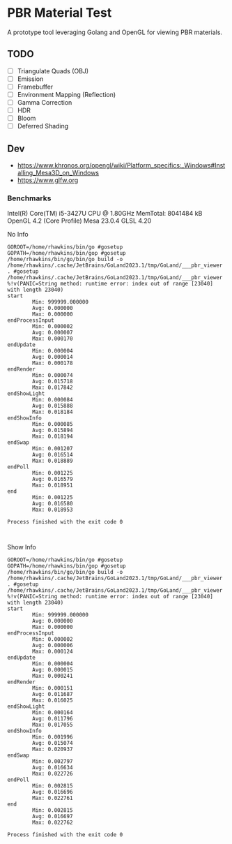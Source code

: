 # PBR Material Test

A prototype tool leveraging Golang and OpenGL for viewing PBR materials.

## TODO

- [ ] Triangulate Quads (OBJ)
- [ ] Emission
- [ ] Framebuffer
- [ ] Environment Mapping (Reflection)
- [ ] Gamma Correction
- [ ] HDR
- [ ] Bloom
- [ ] Deferred Shading

## Dev

* https://www.khronos.org/opengl/wiki/Platform_specifics:_Windows#Installing_Mesa3D_on_Windows
* https://www.glfw.org



### Benchmarks


Intel(R) Core(TM) i5-3427U CPU @ 1.80GHz
MemTotal:        8041484 kB
OpenGL 4.2 (Core Profile) Mesa 23.0.4
GLSL 4.20


No Info
```
GOROOT=/home/rhawkins/bin/go #gosetup
GOPATH=/home/rhawkins/bin/gop #gosetup
/home/rhawkins/bin/go/bin/go build -o /home/rhawkins/.cache/JetBrains/GoLand2023.1/tmp/GoLand/___pbr_viewer . #gosetup
/home/rhawkins/.cache/JetBrains/GoLand2023.1/tmp/GoLand/___pbr_viewer
%!v(PANIC=String method: runtime error: index out of range [23040] with length 23040)
start
        Min: 999999.000000
        Avg: 0.000000
        Max: 0.000000
endProcessInput
        Min: 0.000002
        Avg: 0.000007
        Max: 0.000170
endUpdate
        Min: 0.000004
        Avg: 0.000014
        Max: 0.000178
endRender
        Min: 0.000074
        Avg: 0.015718
        Max: 0.017842
endShowLight
        Min: 0.000084
        Avg: 0.015888
        Max: 0.018184
endShowInfo
        Min: 0.000085
        Avg: 0.015894
        Max: 0.018194
endSwap
        Min: 0.001207
        Avg: 0.016514
        Max: 0.018889
endPoll
        Min: 0.001225
        Avg: 0.016579
        Max: 0.018951
end
        Min: 0.001225
        Avg: 0.016580
        Max: 0.018953

Process finished with the exit code 0



```

Show Info
```
GOROOT=/home/rhawkins/bin/go #gosetup
GOPATH=/home/rhawkins/bin/gop #gosetup
/home/rhawkins/bin/go/bin/go build -o /home/rhawkins/.cache/JetBrains/GoLand2023.1/tmp/GoLand/___pbr_viewer . #gosetup
/home/rhawkins/.cache/JetBrains/GoLand2023.1/tmp/GoLand/___pbr_viewer
%!v(PANIC=String method: runtime error: index out of range [23040] with length 23040)
start
        Min: 999999.000000
        Avg: 0.000000
        Max: 0.000000
endProcessInput
        Min: 0.000002
        Avg: 0.000006
        Max: 0.000124
endUpdate
        Min: 0.000004
        Avg: 0.000015
        Max: 0.000241
endRender
        Min: 0.000151
        Avg: 0.011687
        Max: 0.016025
endShowLight
        Min: 0.000164
        Avg: 0.011796
        Max: 0.017055
endShowInfo
        Min: 0.001996
        Avg: 0.015074
        Max: 0.020937
endSwap
        Min: 0.002797
        Avg: 0.016634
        Max: 0.022726
endPoll
        Min: 0.002815
        Avg: 0.016696
        Max: 0.022761
end
        Min: 0.002815
        Avg: 0.016697
        Max: 0.022762

Process finished with the exit code 0
```
